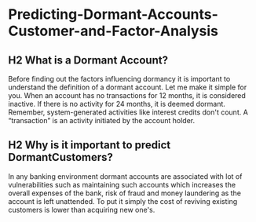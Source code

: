 # Predicting-Dormant-Accounts-Customer-and-Factor-Analysis

## H2 What is a Dormant Account?

Before finding out the factors influencing dormancy it is important to understand the definition of a dormant account. Let me make it simple for you. When an account has no transactions for 12 months, it is considered inactive. If there is no activity for 24 months, it is deemed dormant. Remember, system-generated activities like interest credits don't count. A “transaction” is an activity initiated by the account holder.

## H2 Why is it important to predict DormantCustomers?

In any banking environment dormant accounts are associated with lot of vulnerabilities such as maintaining such accounts which increases the overall expenses of the bank, risk of fraud and money laundering as the account is left unattended.
To put it simply the cost of reviving existing customers is lower than acquiring new one's.

